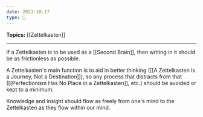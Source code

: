 ```yaml
---
date: 2023-10-17
type: 🧠
---
```


**Topics:** [[Zettelkasten]]

---

If a Zettelkasten is to be used as a [[Second Brain]], then writing in it should be as frictionless as possible.

A Zettelkasten's main function is to aid in better thinking ([[A Zettelkasten is a Journey, Not a Destination]]), so any process that distracts from that ([[Perfectionism Has No Place in a Zettelkasten]], etc.) should be avoided or kept to a minimum.

Knowledge and insight should flow as freely from one's mind to the Zettelkasten as they flow within our mind.
